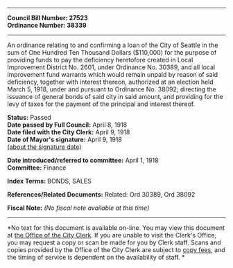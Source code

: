 * * * * *  
  
**Council Bill Number: [](#h0)[](#h2)27523**   
**Ordinance Number: 38339**  
  
* * * * *  
  
An ordinance relating to and confirming a loan of the City of Seattle in the sum of One Hundred Ten Thousand Dollars ($110,000) for the purpose of providing funds to pay the deficiency heretofore created in Local Improvement District No. 2601, under Ordinance No. 30389, and all local improvement fund warrants which would remain unpaid by reason of said deficiency, together with interest thereon, authorized at an election held March 5, 1918, under and pursuant to Ordinance No. 38092; directing the issuance of general bonds of said city in said amount, and providing for the levy of taxes for the payment of the principal and interest thereof.  
  
**Status:** Passed   
**Date passed by Full Council:** April 8, 1918   
**Date filed with the City Clerk:** April 9, 1918   
**Date of Mayor's signature:** April 9, 1918   
[(about the signature date)](/~public/approvaldate.htm)   
  
  
**Date introduced/referred to committee:** April 1, 1918   
**Committee:** Finance   
  
**Index Terms:** BONDS, SALES  
  
**References/Related Documents:** Related: Ord 30389, Ord 38092  
  
**Fiscal Note:** *(No fiscal note available at this time)*  
  
* * * * *  
  
*No text for this document is available on-line. You may view this document at [the Office of the City Clerk](http://www.seattle.gov/leg/clerk/contactUs.htm). If you are unable to visit the Clerk's Office, you may request a copy or scan be made for you by Clerk staff. Scans and copies provided by the Office of the City Clerk are subject to [copy fees](http://clerk.seattle.gov/~public/clerkfees.htm), and the timing of service is dependent on the availability of staff. *  
  
  
